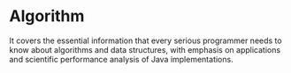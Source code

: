 # Algorithm
It  covers the essential information that every serious programmer needs to know about algorithms and data structures, with emphasis on applications and scientific performance analysis of Java implementations. 
